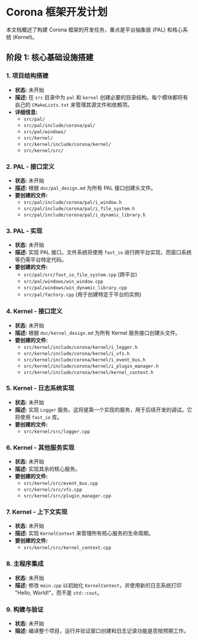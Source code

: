 # Corona 框架开发计划

本文档概述了构建 Corona 框架的开发任务，重点是平台抽象层 (PAL) 和核心系统 (Kernel)。

## 阶段 1: 核心基础设施搭建

### 1. 项目结构搭建
- **状态:** 未开始
- **描述:** 在 `src` 目录中为 `pal` 和 `kernel` 创建必要的目录结构。每个模块都将有自己的 `CMakeLists.txt` 来管理其源文件和依赖项。
- **详细信息:**
    - `src/pal/`
    - `src/pal/include/corona/pal/`
    - `src/pal/windows/`
    - `src/kernel/`
    - `src/kernel/include/corona/kernel/`
    - `src/kernel/src/`

### 2. PAL - 接口定义
- **状态:** 未开始
- **描述:** 根据 `doc/pal_design.md` 为所有 PAL 接口创建头文件。
- **要创建的文件:**
    - `src/pal/include/corona/pal/i_window.h`
    - `src/pal/include/corona/pal/i_file_system.h`
    - `src/pal/include/corona/pal/i_dynamic_library.h`

### 3. PAL - 实现
- **状态:** 未开始
- **描述:** 实现 PAL 接口。文件系统将使用 `fast_io` 进行跨平台实现，而窗口系统等仍需平台特定代码。
- **要创建的文件:**
    - `src/pal/src/fast_io_file_system.cpp` (跨平台)
    - `src/pal/windows/win_window.cpp`
    - `src/pal/windows/win_dynamic_library.cpp`
    - `src/pal/factory.cpp` (用于创建特定于平台的实例)

### 4. Kernel - 接口定义
- **状态:** 未开始
- **描述:** 根据 `doc/kernel_design.md` 为所有 Kernel 服务接口创建头文件。
- **要创建的文件:**
    - `src/kernel/include/corona/kernel/i_logger.h`
    - `src/kernel/include/corona/kernel/i_vfs.h`
    - `src/kernel/include/corona/kernel/i_event_bus.h`
    - `src/kernel/include/corona/kernel/i_plugin_manager.h`
    - `src/kernel/include/corona/kernel/kernel_context.h`

### 5. Kernel - 日志系统实现
- **状态:** 未开始
- **描述:** 实现 `Logger` 服务。这将是第一个实现的服务，用于后续开发的调试。它将使用 `fast_io` 库。
- **要创建的文件:**
    - `src/kernel/src/logger.cpp`

### 6. Kernel - 其他服务实现
- **状态:** 未开始
- **描述:** 实现其余的核心服务。
- **要创建的文件:**
    - `src/kernel/src/event_bus.cpp`
    - `src/kernel/src/vfs.cpp`
    - `src/kernel/src/plugin_manager.cpp`

### 7. Kernel - 上下文实现
- **状态:** 未开始
- **描述:** 实现 `KernelContext` 来管理所有核心服务的生命周期。
- **要创建的文件:**
    - `src/kernel/src/kernel_context.cpp`

### 8. 主程序集成
- **状态:** 未开始
- **描述:** 修改 `main.cpp` 以初始化 `KernelContext`，并使用新的日志系统打印 "Hello, World!"，而不是 `std::cout`。

### 9. 构建与验证
- **状态:** 未开始
- **描述:** 编译整个项目，运行并验证窗口创建和日志记录功能是否按预期工作。
